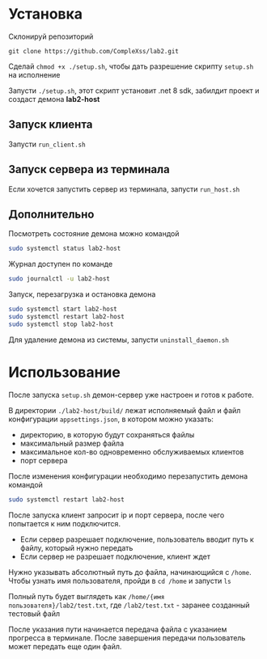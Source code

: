 # Установка
Склонируй репозиторий
```
git clone https://github.com/CompleXss/lab2.git
```

Сделай ``chmod +x ./setup.sh``, чтобы дать разрешение скрипту ``setup.sh`` на исполнение

Запусти ``./setup.sh``, этот скрипт установит .net 8 sdk, забилдит проект и создаст демона **lab2-host**


## Запуск клиента
Запусти ``run_client.sh``

## Запуск сервера из терминала
Если хочется запустить сервер из терминала, запусти ``run_host.sh``


## Дополнительно
Посмотреть состояние демона можно командой
```bash
sudo systemctl status lab2-host
```

Журнал доступен по команде
```bash
sudo journalctl -u lab2-host
```

Запуск, перезагрузка и остановка демона
```bash
sudo systemctl start lab2-host
sudo systemctl restart lab2-host
sudo systemctl stop lab2-host
```

Для удаление демона из системы, запусти ``uninstall_daemon.sh``


# Использование
После запуска ``setup.sh`` демон-сервер уже настроен и готов к работе.

В директории ``./lab2-host/build/`` лежат исполняемый файл и файл конфигурации ``appsettings.json``, в котором можно указать:
- директорию, в которую будут сохраняться файлы
- максимальный размер файла
- максимальное кол-во одновременно обслуживаемых клиентов 
- порт сервера

После изменения конфигурации необходимо перезапустить демона командой
```bash
sudo systemctl restart lab2-host
```

После запуска клиент запросит ip и порт сервера, после чего попытается к ним подключится.
- Если сервер разрешает подключение, пользователь вводит путь к файлу, который нужно передать
- Если сервер не разрешает подключение, клиент ждет

Нужно указывать абсолютный путь до файла, начинающийся с `/home`. Чтобы узнать имя пользователя, пройди в `cd /home` и запусти `ls`

Полный путь будет выглядеть как `/home/{имя пользователя}/lab2/test.txt`, где `/lab2/test.txt` - заранее созданный тестовый файл

После указания пути начинается передача файла с указанием прогресса в терминале.
После завершения передачи пользователь может передать еще один файл.
